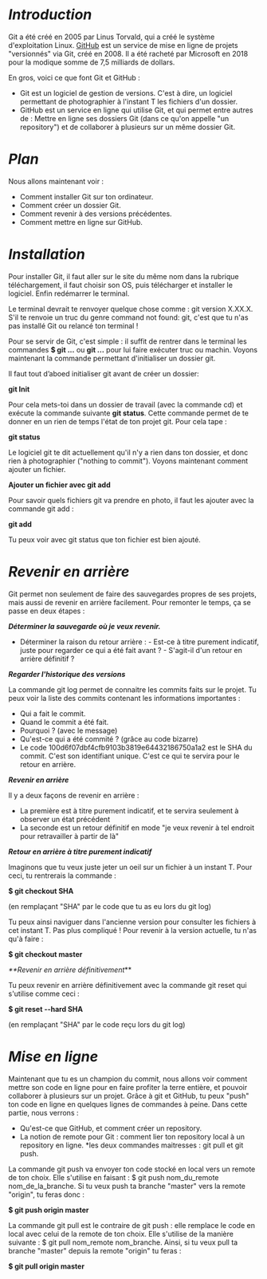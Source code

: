 # _**Introduction**_
Git a été créé en 2005 par Linus Torvald, qui a créé le système d'exploitation Linux.
[GitHub](https://github.com) est un service de mise en ligne de projets "versionnés" via Git, créé en 2008. Il a été racheté par Microsoft en 2018 pour la modique somme de 7,5 milliards de dollars.

En gros, voici ce que font Git et GitHub :
* Git est un logiciel de gestion de versions. C'est à dire, un logiciel permettant de photographier à l'instant T les fichiers d'un dossier.
*	GitHub est un service en ligne qui utilise Git, et qui permet entre autres de :  Mettre en ligne ses dossiers Git (dans ce qu'on appelle "un repository") et de collaborer à plusieurs sur un même dossier Git.

# _**Plan**_ 

Nous allons maintenant voir :
* Comment installer Git sur ton ordinateur.
* Comment créer un dossier Git.
* Comment revenir à des versions précédentes.
*	Comment mettre en ligne sur GitHub.

# _**Installation**_

Pour installer Git, il faut aller sur le site du même nom dans la rubrique téléchargement, il faut choisir son OS, puis télécharger et installer le logiciel. Enfin redémarrer le terminal.

Le terminal devrait te renvoyer quelque chose comme : git version X.XX.X. S'il te renvoie un truc du genre command not found: git, c'est que tu n'as pas installé Git ou relancé ton terminal !

Pour se servir de Git, c'est simple : il suffit de rentrer dans le terminal les commandes **$ git ...**  ou **git ...** pour lui faire exécuter truc ou machin. Voyons maintenant la commande permettant d'initialiser un dossier git.

Il faut tout d’aboed initialiser git avant de créer un dossier: 

**git Init**

Pour cela mets-toi dans un dossier de travail (avec la commande cd) et exécute la commande suivante **git status**.
Cette commande permet de te donner en un rien de temps l'état de ton projet git. Pour cela tape : 

**git status**

Le logiciel git te dit actuellement qu'il n'y a rien dans ton dossier, et donc rien à photographier ("nothing to commit"). Voyons maintenant comment ajouter un fichier.


 **Ajouter un fichier avec git add**

Pour savoir quels fichiers git va prendre en photo, il faut les ajouter avec la commande git add :

**git add**

Tu peux voir avec git status que ton fichier est bien ajouté. 

# _**Revenir en arrière**_

Git permet non seulement de faire des sauvegardes propres de ses projets, mais aussi de revenir en arrière facilement. Pour remonter le temps, ça se passe en deux étapes :

_**Déterminer la sauvegarde où je veux revenir.**_

* Déterminer la raison du retour arrière :
          - Est-ce à titre purement indicatif, juste pour regarder ce qui a été fait avant ?
          - S'agit-il d'un retour en arrière définitif ?

_**Regarder l'historique des versions**_

La commande git log permet de connaitre les commits faits sur le projet. 
Tu peux voir la liste des commits contenant les informations importantes :

* Qui a fait le commit.
* Quand le commit a été fait.
* Pourquoi ? (avec le message)
* Qu'est-ce qui a été commité ? (grâce au code bizarre)
* Le code 100d6f07dbf4cfb9103b3819e64432186750a1a2 est le SHA du commit. C'est son identifiant unique. C'est ce qui te servira pour le retour en arrière.

_**Revenir en arrière**_

Il y a deux façons de revenir en arrière :
* La première est à titre purement indicatif, et te servira seulement à observer un état précédent
*	La seconde est un retour définitif en mode "je veux revenir à tel endroit pour retravailler à partir de là"

_**Retour en arrière à titre purement indicatif**_

Imaginons que tu veux juste jeter un oeil sur un fichier à un instant T. Pour ceci, tu rentrerais la commande :

**$ git checkout SHA**

(en remplaçant "SHA" par le code que tu as eu lors du git log)

Tu peux ainsi naviguer dans l'ancienne version pour consulter les fichiers à cet instant T. Pas plus compliqué ! Pour revenir à la version actuelle, tu n'as qu'à faire :

**$ git checkout master**

_**Revenir en arrière définitivement_**

Tu peux revenir en arrière définitivement avec la commande git reset qui s'utilise comme ceci :

**$ git reset --hard SHA**

(en remplaçant "SHA" par le code reçu lors du git log)

# _**Mise en ligne**_ 

Maintenant que tu es un champion du commit, nous allons voir comment mettre son code en ligne pour en faire profiter la terre entière, et pouvoir collaborer à plusieurs sur un projet.
Grâce à git et GitHub, tu peux "push" ton code en ligne en quelques lignes de commandes à peine. Dans cette partie, nous verrons :

* Qu'est-ce que GitHub, et comment créer un repository.
*	La notion de remote pour Git : comment lier ton repository local à un repository en ligne.
*les deux commandes maitresses : git pull et git push.

La commande git push va envoyer ton code stocké en local vers un remote de ton choix. Elle s'utilise en faisant : $ git push nom_du_remote nom_de_la_branche. Si tu veux push ta branche "master" vers la remote "origin", tu feras donc :

**$ git push origin master**

La commande git pull est le contraire de git push : elle remplace le code en local avec celui de la remote de ton choix. Elle s'utilise de la manière suivante : $ git pull nom_remote nom_branche. Ainsi, si tu veux pull ta branche "master" depuis la remote "origin" tu feras :

**$ git pull origin master**

